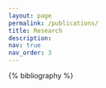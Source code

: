 ```yaml
---
layout: page
permalink: /publications/
title: Research
description: 
nav: true
nav_order: 3
---
```


<!-- _pages/publications.md -->
<div class="publications">

{% bibliography %}

</div>
